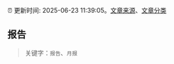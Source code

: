 :alarm_clock: 更新时间: 2025-06-23 11:39:05。[文章来源](/README.md)、[文章分类](/TAGS.md)

## 报告


> 关键字：`报告`、`月报`



